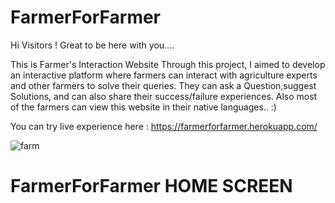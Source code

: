 # FarmerForFarmer
Hi Visitors !  Great to be here with you....

This is Farmer's Interaction Website Through this project, I aimed to develop an interactive platform where farmers can interact with agriculture experts and other farmers to solve their queries. They can ask a Question,suggest Solutions, and can also share their success/failure experiences. Also most of the farmers can view this website in their native languages.. :)



You can try live experience here : https://farmerforfarmer.herokuapp.com/

![farm](https://user-images.githubusercontent.com/68388179/125942131-798d62cc-f93c-4d6d-ab7c-c9f03e78802a.png)
# FarmerForFarmer HOME SCREEN
